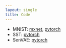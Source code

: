 ```yaml
---
layout: single
title: Code
---
```



* MNIST: [mxnet](https://github.com/philschulz/VITutorial/blob/master/code/vae_notebook.ipynb), [pytorch](https://github.com/philschulz/VITutorial/blob/master/code/vae_notebook_pytorch.ipynb)
* SST: [pytorch](https://github.com/probabll/dgm4nlp/tree/master/notebooks/sst)
* SenVAE: [pytorch](https://github.com/probabll/dgm4nlp/tree/master/notebooks/sentencevae)


